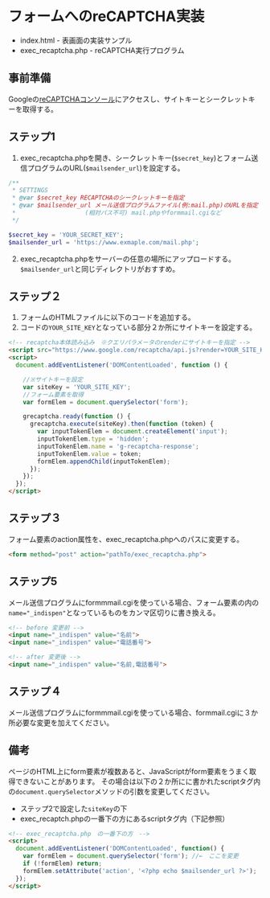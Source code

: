 # フォームへのreCAPTCHA実装

- index.html - 表画面の実装サンプル
- exec_recaptcha.php - reCAPTCHA実行プログラム

## 事前準備
Googleの[reCAPTCHAコンソール](https://www.google.com/recaptcha/admin)にアクセスし、サイトキーとシークレットキーを取得する。

## ステップ1
1. exec_recaptcha.phpを開き、シークレットキー(`$secret_key`)とフォーム送信プログラムのURL(`$mailsender_url`)を設定する。

```php
/**
 * SETTINGS
 * @var $secret_key RECAPTCHAのシークレットキーを指定
 * @var $mailsender_url メール送信プログラムファイル(例:mail.php)のURLを指定
 * 　　　　　　　　　　　(相対パス不可) mail.phpやformmail.cgiなど
 */

$secret_key = 'YOUR_SECRET_KEY';
$mailsender_url = 'https://www.exmaple.com/mail.php';
```
2. exec_recaptcha.phpをサーバーの任意の場所にアップロードする。`$mailsender_url`と同じディレクトリがおすすめ。

## ステップ２
1. フォームのHTMLファイルに以下のコードを追加する。
2. コードの`YOUR_SITE_KEY`となっている部分２か所にサイトキーを設定する。

```html
<!-- recaptcha本体読み込み　※クエリパラメータのrenderにサイトキーを指定 -->
<script src="https://www.google.com/recaptcha/api.js?render=YOUR_SITE_KEY"></script>
<script>
  document.addEventListener('DOMContentLoaded', function () {

    //※サイトキーを設定
    var siteKey = 'YOUR_SITE_KEY';
    //フォーム要素を取得
    var formElem = document.querySelector('form');

    grecaptcha.ready(function () {
      grecaptcha.execute(siteKey).then(function (token) {
        var inputTokenElem = document.createElement('input');
        inputTokenElem.type = 'hidden';
        inputTokenElem.name = 'g-recaptcha-response';
        inputTokenElem.value = token;
        formElem.appendChild(inputTokenElem);
      });
    });
  });
</script>
```

## ステップ３
フォーム要素のaction属性を、exec_recaptcha.phpへのパスに変更する。
```html
<form method="post" action="pathTo/exec_recaptcha.php">
```

## ステップ5
メール送信プログラムにformmmail.cgiを使っている場合、フォーム要素の内の`name="_indispen"`となっているものをカンマ区切りに書き換える。
```html
<!-- before 変更前 -->
<input name="_indispen" value="名前">
<input name="_indispen" value="電話番号">

<!-- after 変更後 -->
<input name="_indispen" value="名前,電話番号">
```

## ステップ４
メール送信プログラムにformmmail.cgiを使っている場合、formmail.cgiに３か所必要な変更を加えてください。

## 備考
ページのHTML上にform要素が複数あると、JavaScriptがform要素をうまく取得できないことがあります。
その場合は以下の２か所にに書かれたscriptタグ内の`document.querySelector`メソッドの引数を変更してください。
- ステップ2で設定した`siteKey`の下
- exec_recaptch.phpの一番下の方にあるscriptタグ内（下記参照）

```html
<!-- exec_recaptcha.php　の一番下の方　-->
<script>
  document.addEventListener('DOMContentLoaded', function() {
    var formElem = document.querySelector('form'); //←　ここを変更
    if (!formElem) return;
    formElem.setAttribute('action', '<?php echo $mailsender_url ?>');
  });
</script>
```
